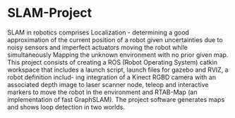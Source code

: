 # SLAM-Project

SLAM in robotics comprises Localization - determining a good approximation of the current position of a robot given uncertainties due to noisy sensors and imperfect actuators moving the robot while simultaneously Mapping the unknown environment with no prior given map.
This project consists of creating a ROS (Robot Operating System) catkin workspace that includes a launch script, launch files for gazebo and RVIZ, a robot definition includ- ing integration of a Kinect RGBD camera with an associated depth image to laser scanner node, teleop and interactive markers to move the robot in the environment and RTAB-Map (an implementation of fast GraphSLAM). The project software generates maps and shows loop detection in two worlds. 
